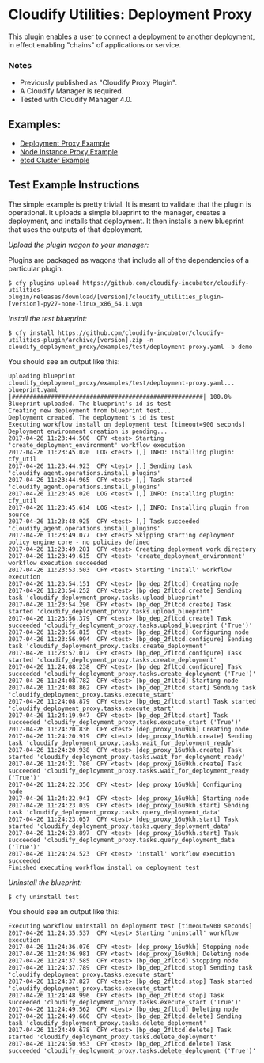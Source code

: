 # Cloudify Utilities: Deployment Proxy

This plugin enables a user to connect a deployment to another deployment, in effect enabling "chains" of applications or service.


### Notes

- Previously published as "Cloudify Proxy Plugin".
- A Cloudify Manager is required.
- Tested with Cloudify Manager 4.0.

## Examples:

- [Deployment Proxy Example](examples/test/deployment-proxy.yaml)
- [Node Instance Proxy Example](examples/test/node-instance-proxy.yaml)
- [etcd Cluster Example](https://github.com/cloudify-examples/deployment-proxy-blueprint)


## Test Example Instructions

The simple example is pretty trivial. It is meant to validate that the plugin is operational. It uploads a simple blueprint to the manager, creates a deployment, and installs that deployment. It then installs a new blueprint that uses the outputs of that deployment.


*Upload the plugin wagon to your manager:*

Plugins are packaged as wagons that include all of the dependencies of a particular plugin.

```shell
$ cfy plugins upload https://github.com/cloudify-incubator/cloudify-utilities-plugin/releases/download/[version]/cloudify_utilities_plugin-[version]-py27-none-linux_x86_64.1.wgn
```


*Install the test blueprint:*

```shell
$ cfy install https://github.com/cloudify-incubator/cloudify-utilities-plugin/archive/[version].zip -n cloudify_deployment_proxy/examples/test/deployment-proxy.yaml -b demo
```

You should see an output like this:

```shell
Uploading blueprint cloudify_deployment_proxy/examples/test/deployment-proxy.yaml...
blueprint.yaml |######################################################| 100.0%
Blueprint uploaded. The blueprint's id is test
Creating new deployment from blueprint test...
Deployment created. The deployment's id is test
Executing workflow install on deployment test [timeout=900 seconds]
Deployment environment creation is pending...
2017-04-26 11:23:44.500  CFY <test> Starting 'create_deployment_environment' workflow execution
2017-04-26 11:23:45.020  LOG <test> [,] INFO: Installing plugin: cfy_util
2017-04-26 11:23:44.923  CFY <test> [,] Sending task 'cloudify_agent.operations.install_plugins'
2017-04-26 11:23:44.965  CFY <test> [,] Task started 'cloudify_agent.operations.install_plugins'
2017-04-26 11:23:45.020  LOG <test> [,] INFO: Installing plugin: cfy_util
2017-04-26 11:23:45.614  LOG <test> [,] INFO: Installing plugin from source
2017-04-26 11:23:48.925  CFY <test> [,] Task succeeded 'cloudify_agent.operations.install_plugins'
2017-04-26 11:23:49.077  CFY <test> Skipping starting deployment policy engine core - no policies defined
2017-04-26 11:23:49.281  CFY <test> Creating deployment work directory
2017-04-26 11:23:49.615  CFY <test> 'create_deployment_environment' workflow execution succeeded
2017-04-26 11:23:53.503  CFY <test> Starting 'install' workflow execution
2017-04-26 11:23:54.151  CFY <test> [bp_dep_2fltcd] Creating node
2017-04-26 11:23:54.252  CFY <test> [bp_dep_2fltcd.create] Sending task 'cloudify_deployment_proxy.tasks.upload_blueprint'
2017-04-26 11:23:54.296  CFY <test> [bp_dep_2fltcd.create] Task started 'cloudify_deployment_proxy.tasks.upload_blueprint'
2017-04-26 11:23:56.379  CFY <test> [bp_dep_2fltcd.create] Task succeeded 'cloudify_deployment_proxy.tasks.upload_blueprint ('True')'
2017-04-26 11:23:56.815  CFY <test> [bp_dep_2fltcd] Configuring node
2017-04-26 11:23:56.994  CFY <test> [bp_dep_2fltcd.configure] Sending task 'cloudify_deployment_proxy.tasks.create_deployment'
2017-04-26 11:23:57.012  CFY <test> [bp_dep_2fltcd.configure] Task started 'cloudify_deployment_proxy.tasks.create_deployment'
2017-04-26 11:24:08.238  CFY <test> [bp_dep_2fltcd.configure] Task succeeded 'cloudify_deployment_proxy.tasks.create_deployment ('True')'
2017-04-26 11:24:08.782  CFY <test> [bp_dep_2fltcd] Starting node
2017-04-26 11:24:08.862  CFY <test> [bp_dep_2fltcd.start] Sending task 'cloudify_deployment_proxy.tasks.execute_start'
2017-04-26 11:24:08.879  CFY <test> [bp_dep_2fltcd.start] Task started 'cloudify_deployment_proxy.tasks.execute_start'
2017-04-26 11:24:19.947  CFY <test> [bp_dep_2fltcd.start] Task succeeded 'cloudify_deployment_proxy.tasks.execute_start ('True')'
2017-04-26 11:24:20.836  CFY <test> [dep_proxy_16u9kh] Creating node
2017-04-26 11:24:20.919  CFY <test> [dep_proxy_16u9kh.create] Sending task 'cloudify_deployment_proxy.tasks.wait_for_deployment_ready'
2017-04-26 11:24:20.938  CFY <test> [dep_proxy_16u9kh.create] Task started 'cloudify_deployment_proxy.tasks.wait_for_deployment_ready'
2017-04-26 11:24:21.780  CFY <test> [dep_proxy_16u9kh.create] Task succeeded 'cloudify_deployment_proxy.tasks.wait_for_deployment_ready ('True')'
2017-04-26 11:24:22.356  CFY <test> [dep_proxy_16u9kh] Configuring node
2017-04-26 11:24:22.941  CFY <test> [dep_proxy_16u9kh] Starting node
2017-04-26 11:24:23.039  CFY <test> [dep_proxy_16u9kh.start] Sending task 'cloudify_deployment_proxy.tasks.query_deployment_data'
2017-04-26 11:24:23.057  CFY <test> [dep_proxy_16u9kh.start] Task started 'cloudify_deployment_proxy.tasks.query_deployment_data'
2017-04-26 11:24:23.897  CFY <test> [dep_proxy_16u9kh.start] Task succeeded 'cloudify_deployment_proxy.tasks.query_deployment_data ('True')'
2017-04-26 11:24:24.523  CFY <test> 'install' workflow execution succeeded
Finished executing workflow install on deployment test
```

*Uninstall the blueprint:*

```shell
$ cfy uninstall test
```

You should see an output like this:

```shell
Executing workflow uninstall on deployment test [timeout=900 seconds]
2017-04-26 11:24:35.537  CFY <test> Starting 'uninstall' workflow execution
2017-04-26 11:24:36.076  CFY <test> [dep_proxy_16u9kh] Stopping node
2017-04-26 11:24:36.981  CFY <test> [dep_proxy_16u9kh] Deleting node
2017-04-26 11:24:37.585  CFY <test> [bp_dep_2fltcd] Stopping node
2017-04-26 11:24:37.789  CFY <test> [bp_dep_2fltcd.stop] Sending task 'cloudify_deployment_proxy.tasks.execute_start'
2017-04-26 11:24:37.827  CFY <test> [bp_dep_2fltcd.stop] Task started 'cloudify_deployment_proxy.tasks.execute_start'
2017-04-26 11:24:48.996  CFY <test> [bp_dep_2fltcd.stop] Task succeeded 'cloudify_deployment_proxy.tasks.execute_start ('True')'
2017-04-26 11:24:49.562  CFY <test> [bp_dep_2fltcd] Deleting node
2017-04-26 11:24:49.660  CFY <test> [bp_dep_2fltcd.delete] Sending task 'cloudify_deployment_proxy.tasks.delete_deployment'
2017-04-26 11:24:49.678  CFY <test> [bp_dep_2fltcd.delete] Task started 'cloudify_deployment_proxy.tasks.delete_deployment'
2017-04-26 11:24:50.953  CFY <test> [bp_dep_2fltcd.delete] Task succeeded 'cloudify_deployment_proxy.tasks.delete_deployment ('True')'
```
